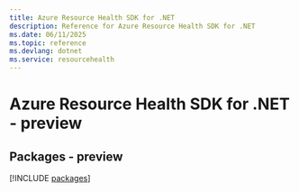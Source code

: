```yaml
---
title: Azure Resource Health SDK for .NET
description: Reference for Azure Resource Health SDK for .NET
ms.date: 06/11/2025
ms.topic: reference
ms.devlang: dotnet
ms.service: resourcehealth
---
```

# Azure Resource Health SDK for .NET - preview
## Packages - preview
[!INCLUDE [packages](resource-health-index.md)]
